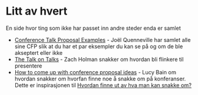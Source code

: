 # Litt av hvert

En side hvor ting som ikke har passet inn andre steder enda er samlet

- [Conference Talk Proposal Examples](https://thoughtbot.com/blog/conference-talk-proposal-examples) - Joël Quenneville har samlet alle sine CFP slik at du har et par eksempler du kan se på og om de ble akseptert eller ikke
- [The Talk on Talks](https://zachholman.com/talk/the-talk-on-talks/) - Zach Holman snakker om hvordan bli flinkere til presentere
- [How to come up with conference proposal ideas](https://lucybain.com/blog/2016/conference-proposal-ideas) - Lucy Bain om hvordan snakker om hvorfan finne noe å snakke om på konferanser. Dette er inspirasjonen til [Hvordan finne ut av hva man kan snakke om?](/cfp/noe-a-snakke-om/)
